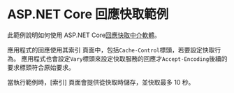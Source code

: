 # <a name="aspnet-core-response-caching-sample"></a>ASP.NET Core 回應快取範例

此範例說明如何使用 ASP.NET Core[回應快取中介軟體](https://docs.microsoft.com/aspnet/core/performance/caching/middleware)。

應用程式的回應使用其索引 頁面中，包括`Cache-Control`標頭，若要設定快取行為。 應用程式也會設定`Vary`標頭來設定快取服務的回應才`Accept-Encoding`後續的要求標頭符合原始要求。

當執行範例時，[索引] 頁面會提供從快取時儲存，並快取最多 10 秒。
